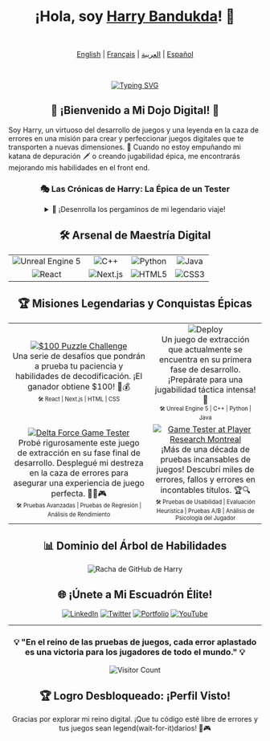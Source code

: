 <div align="center">

# ¡Hola, soy [Harry Bandukda](https://harrybandukda.github.io)! 👋

<br>

[English](README.md) | [Français](README_FR.md) | [العربية](README_AR.md) | [Español](README_ES.md)

<br>

[![Typing SVG](https://readme-typing-svg.herokuapp.com?font=Press+Start+2P&size=30&pause=1000&color=00F7E7&center=true&vCenter=true&width=435&lines=Game+Tester;Game+Creater;Front+End)](https://git.io/typing-svg)

</div>

<div align="center">

## 🌟 ¡Bienvenido a Mi Dojo Digital! 🌟

</div>

Soy Harry, un virtuoso del desarrollo de juegos y una leyenda en la caza de errores en una misión para crear y perfeccionar juegos digitales que te transporten a nuevas dimensiones. 🚀 Cuando no estoy empuñando mi katana de depuración 🗡️ o creando jugabilidad épica, me encontrarás mejorando mis habilidades en el front end.

<div align="center">

### 🎭 Las Crónicas de Harry: La Épica de un Tester

<details>
<summary>🔮 ¡Desenrolla los pergaminos de mi legendario viaje!</summary>

En una época en la que los gráficos de 8 bits y el lento internet por marcación eran comunes, el joven Harry comenzó su viaje con una tarea de programación básica: escribir "¡Hola, Mundo!"

Esta simple tarea lo encaminó sin saberlo a convertirse en un experto en el mundo de la tecnología digital. A lo largo de los años, Harry luchó contra numerosos errores de software y diseñó sistemas complejos de videojuegos, y sus logros se convirtieron en legendarios.

</details>

</div>

<div align="center">

## 🛠️ Arsenal de Maestría Digital

<table>
  <tr>
    <td align="center"><img src="https://img.shields.io/badge/-Unreal%20Engine%205-313131?style=for-the-badge&logo=unreal-engine&logoColor=white" alt="Unreal Engine 5"></td>
    <td align="center"><img src="https://img.shields.io/badge/-C++-00599C?style=for-the-badge&logo=c%2B%2B&logoColor=white" alt="C++"></td>
    <td align="center"><img src="https://img.shields.io/badge/-Python-3776AB?style=for-the-badge&logo=Python&logoColor=white" alt="Python"></td>
    <td align="center"><img src="https://img.shields.io/badge/-Java-007396?style=for-the-badge&logo=java&logoColor=white" alt="Java"></td>
  </tr>
  <tr>
    <td align="center"><img src="https://img.shields.io/badge/-React-61DAFB?style=for-the-badge&logo=react&logoColor=black" alt="React"></td>
    <td align="center"><img src="https://img.shields.io/badge/-Next.js-000000?style=for-the-badge&logo=next.js&logoColor=white" alt="Next.js"></td>
    <td align="center"><img src="https://img.shields.io/badge/-HTML5-E34F26?style=for-the-badge&logo=html5&logoColor=white" alt="HTML5"></td>
    <td align="center"><img src="https://img.shields.io/badge/-CSS3-1572B6?style=for-the-badge&logo=css3&logoColor=white" alt="CSS3"></td>
  </tr>
</table>

</div>

<div align="center">

## 🏆 Misiones Legendarias y Conquistas Épicas

<table>
  <tr>
    <td align="center">
      <a href="https://harrybandukda.github.io/secret.html" target="_blank">
        <img src="https://img.shields.io/badge/-$100%20Puzzle%20Challenge-FF6B6B?style=for-the-badge&logo=puzzle&logoColor=white" alt="$100 Puzzle Challenge">
      </a>
      <br>
      Una serie de desafíos que pondrán a prueba tu paciencia y habilidades de decodificación. ¡El ganador obtiene $100! 🧠💰
      <br>
      <sub><sup>🛠️ React | Next.js | HTML | CSS</sup></sub>
    </td>
    <td align="center">
      <img src="https://img.shields.io/badge/-Deploy-4CAF50?style=for-the-badge&logo=unreal-engine&logoColor=white" alt="Deploy">
      <br>
      Un juego de extracción que actualmente se encuentra en su primera fase de desarrollo. ¡Prepárate para una jugabilidad táctica intensa! 🔫
      <br>
      <sub><sup>🛠️ Unreal Engine 5 | C++ | Python | Java</sup></sub>
    </td>
  </tr>
  <tr>
    <td align="center">
      <a href="https://www.playdeltaforce.com/en/" target="_blank">
        <img src="https://img.shields.io/badge/-Delta%20Force%20Game%20Tester-FF9800?style=for-the-badge&logo=bug&logoColor=white" alt="Delta Force Game Tester">
      </a>
      <br>
      Probé rigurosamente este juego de extracción en su fase final de desarrollo. Desplegué mi destreza en la caza de errores para asegurar una experiencia de juego perfecta. 🕵️‍♂️🎮
      <br>
      <sub><sup>🛠️ Pruebas Avanzadas | Pruebas de Regresión | Análisis de Rendimiento</sup></sub>
    </td>
    <td align="center">
      <a href="https://www.playerresearch.com/" target="_blank">
        <img src="https://img.shields.io/badge/-Game%20Tester%20Extraordinaire-9C27B0?style=for-the-badge&logo=gamepad&logoColor=white" alt="Game Tester at Player Research Montreal">
      </a>
      <br>
      ¡Más de una década de pruebas incansables de juegos! Descubrí miles de errores, fallos y errores en incontables títulos. 🏆🔍
      <br>
      <sub><sup>🛠️ Pruebas de Usabilidad | Evaluación Heurística | Pruebas A/B | Análisis de Psicología del Jugador</sup></sub>
    </td>
  </tr>
</table>

</div>

<div align="center">

## 📊 Dominio del Árbol de Habilidades

<img src="https://github-readme-streak-stats.herokuapp.com/?user=harrybandukda&theme=radical" alt="Racha de GitHub de Harry">

</div>

<div align="center">

## 🌐 ¡Únete a Mi Escuadrón Élite!

[![LinkedIn](https://img.shields.io/badge/-LinkedIn-0077B5?style=for-the-badge&logo=linkedin&logoColor=white)](https://www.linkedin.com/in/harry-bandukda)
[![Twitter](https://img.shields.io/badge/-Twitter-1DA1F2?style=for-the-badge&logo=twitter&logoColor=white)](https://twitter.com/harrybandukda)
[![Portfolio](https://img.shields.io/badge/-Portfolio-000000?style=for-the-badge&logo=react&logoColor=white)](https://harrybandukda.github.io)
[![YouTube](https://img.shields.io/badge/-YouTube-FF0000?style=for-the-badge&logo=youtube&logoColor=white)](https://youtube.com/c/harrybandukda)

</div>

<div align="center">

---

### 💡 "En el reino de las pruebas de juegos, cada error aplastado es una victoria para los jugadores de todo el mundo." 💡

![Visitor Count](https://profile-counter.glitch.me/harrybandukda/count.svg)

</div>

<div align="center">

## 🏆 Logro Desbloqueado: ¡Perfil Visto!

Gracias por explorar mi reino digital. ¡Que tu código esté libre de errores y tus juegos sean legend(wait-for-it)darios! 🚀🎮

</div>
